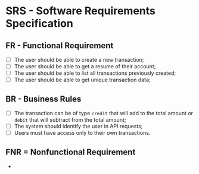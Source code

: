 # SRS - Software Requirements Specification

## FR - Functional Requirement

- [ ] The user should be able to create a new transaction;
- [ ] The user should be able to get a resume of their account;
- [ ] The user should be able to list all transactions previously created;
- [ ] The user should be able to get unique transaction data;

## BR - Business Rules

- [ ] The transaction can be of type `credit` that will add to the total amount or `debit` that will subtract from the total amount;
- [ ] The system should identify the user in API requests;
- [ ] Users must have access only to their own transactions.

## FNR = Nonfunctional Requirement

-
